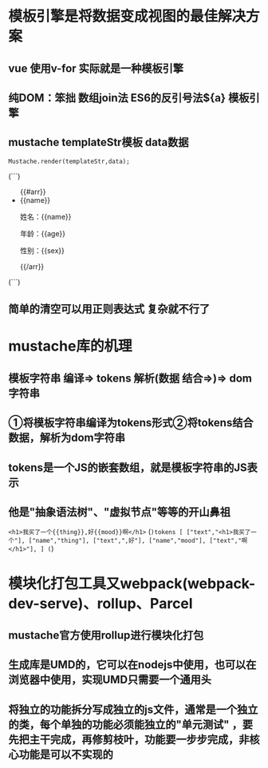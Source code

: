 # 模板引擎是将数据变成视图的最佳解决方案

## vue 使用v-for 实际就是一种模板引擎
## 纯DOM：笨拙  数组join法  ES6的反引号法${a} 模板引擎

## mustache templateStr模板 data数据
`Mustache.render(templateStr,data);`

(```)
  <ul>
    {{#arr}}
        <li>
          <div class="hd">{{name}}</div>
          <div class="bd">
            <p>姓名：{{name}}</p>
            <p>年龄：{{age}}</p>
            <p>性别：{{sex}}</p>
          </div>
        </li>
    {{/arr}}
  </ul>
(```)

## 简单的清空可以用正则表达式 复杂就不行了

# mustache库的机理

## 模板字符串 编译=> tokens 解析(数据 结合=>)=> dom字符串
## ①将模板字符串编译为tokens形式②将tokens结合数据，解析为dom字符串

## tokens是一个JS的嵌套数组，就是模板字符串的JS表示
## 他是"抽象语法树"、"虚拟节点"等等的开山鼻祖
`<h1>我买了一个{{thing}},好{{mood}}啊</h1>`
(```)tokens
  [
    ["text","<h1>我买了一个"],
    ["name","thing"],
    ["text",",好"],
    ["name","mood"],
    ["text","啊</h1>"],
  ]
(```)

# 模块化打包工具又webpack(webpack-dev-serve)、rollup、Parcel
## mustache官方使用rollup进行模块化打包
## 生成库是UMD的，它可以在nodejs中使用，也可以在浏览器中使用，实现UMD只需要一个通用头
## 将独立的功能拆分写成独立的js文件，通常是一个独立的类，每个单独的功能必须能独立的"单元测试" ，要先把主干完成，再修剪枝叶，功能要一步步完成，非核心功能是可以不实现的